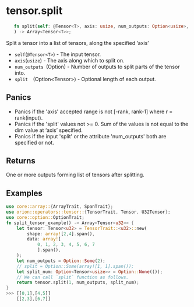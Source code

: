 # tensor.split

```rust 
   fn split(self: @Tensor<T>, axis: usize, num_outputs: Option<usize>, split: Option<Tensor<usize>>
   ) -> Array<Tensor<T>>;
```

Split a tensor into a list of tensors, along the specified ‘axis’


* `self`(`@Tensor<T>`) - The input tensor.
* `axis`(`usize`) - The axis along which to split on.
* `num_outputs `(Option<usize>) - Number of outputs to split parts of the tensor into. 
* `split  `(Option<Tensor<usize>>) - Optional length of each output.

## Panics

* Panics if the 'axis' accepted range is not [-rank, rank-1] where r = rank(input).
* Panics if the 'split' values not >= 0. Sum of the values is not equal to the dim value at ‘axis’ specified.
* Panics if the input 'split' or the attribute 'num_outputs' both are specified or not.

## Returns

One or more outputs forming list of tensors after splitting.

## Examples

```rust
use core::array::{ArrayTrait, SpanTrait};
use orion::operators::tensor::{TensorTrait, Tensor, U32Tensor};
use core::option::OptionTrait;
fn split_tensor_example() -> Array<Tensor<u32>> {
    let tensor: Tensor<u32> = TensorTrait::<u32>::new(
        shape: array![2,4].span(), 
        data: array![
            0, 1, 2, 3, 4, 5, 6, 7
            ].span(),
    );
    let num_outputs = Option::Some(2);
    // split = Option::Some(array![1, 1].span());
    let split_num: Option<Tensor<usize>> = Option::None(());
    // We can call `split` function as follows.
    return tensor.split(1, num_outputs, split_num);
}
>>> [[0,1],[4,5]]
    [[2,3],[6,7]]
```

